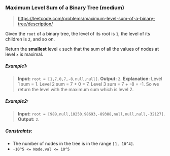 ### Maximum Level Sum of a Binary Tree (medium)

> https://leetcode.com/problems/maximum-level-sum-of-a-binary-tree/description/

Given the `root` of a binary tree, the level of its root is `1`, the level of its children is `2`, and so on.

Return the **smallest** level `x` such that the sum of all the values of nodes at level `x` is maximal.

##### Example1:

> **Input:** `root = [1,7,0,7,-8,null,null]`.
> **Output:** `2`.
> **Explanation:**
> Level 1 sum = 1.
> Level 2 sum = 7 + 0 = 7.
> Level 3 sum = 7 + -8 = -1.
> So we return the level with the maximum sum which is level 2.

##### Example2:

> **Input:** `root = [989,null,10250,98693,-89388,null,null,null,-32127]`.
> **Output:** `2`.

##### Constraints:

- The number of nodes in the tree is in the range `[1, 10^4]`.
- `-10^5 <= Node.val <= 10^5`
